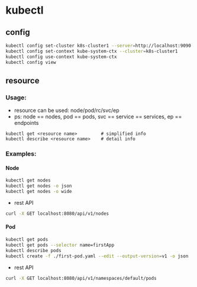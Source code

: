 # kubectl
## config
```bash
kubectl config set-cluster k8s-cluster1 --server=http://localhost:9090
kubectl config set-context kube-system-ctx --cluster=k8s-cluster1
kubectl config use-context kube-system-ctx
kubectl config view

```
## resource
### Usage:
- resource can be used: node/pod/rc/svc/ep
- ps: node == nodes, pod == pods, svc == service == services, ep == endpoints
```text
kubectl get <resource name>         # simplified info 
kubectl describe <resource name>    # detail info

```
### Examples:
#### Node
```bash
kubectl get nodes
kubectl get nodes -o json
kubectl get nodes -o wide
```
- rest API
```bash
curl -X GET localhost:8080/api/v1/nodes
```
#### Pod
```bash
kubectl get pods
kubectl get pods --selector name=firstApp
kubectl describe pods
kubectl create -f ./first-pod.yaml --edit --output-version=v1 -o json

```
- rest API
```bash
curl -X GET localhost:8080/api/v1/namespaces/default/pods
```
